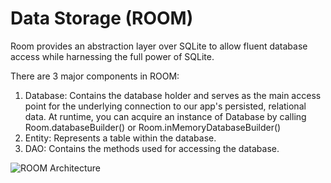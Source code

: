 # Data Storage (ROOM)
Room provides an abstraction layer over SQLite to allow fluent database access while harnessing the
full power of SQLite.

There are 3 major components in ROOM:
1. Database: Contains the database holder and serves as the main access point for the underlying
connection to our app's persisted, relational data. At runtime, you can acquire an instance of 
Database by calling Room.databaseBuilder() or Room.inMemoryDatabaseBuilder()
2. Entity: Represents a table within the database.
3. DAO: Contains the methods used for accessing the database.

![ROOM Architecture](https://developer.android.com/images/training/data-storage/room_architecture.png/images/logo.png)

